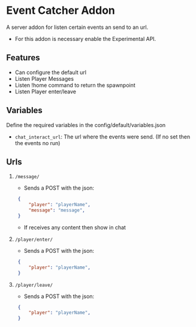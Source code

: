 # Event Catcher Addon

A server addon for listen certain events an send to an url.

- For this addon is necessary enable the Experimental API.

## Features

- Can configure the default url
- Listen Player Messages
- Listen !home command to return the spawnpoint
- Listen Player enter/leave

## Variables

Define the required variables in the config/default/variables.json

- `chat_interact_url`: The url where the events were send. (If no set then the events no run)

## Urls

1. `/message/`

   - Sends a POST with the json:
   ```json
    {
        "player": "playerName",
        "message": "message",
    }
   ```
   - If receives any content then show in chat

2. `/player/enter/`

   - Sends  a POST with the json:
   ```json
    {
        "player": "playerName",
    }
   ```

3. `/player/leave/`

   - Sends a POST with the json:
   ```json
    {
        "player": "playerName",
    }
   ```
